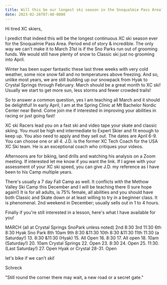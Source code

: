 ```yaml
---
title: Will this be our longest ski season in the Snoqualmie Pass Area? And what's next?
date: 2023-02-26T07:40-0800
---
```

Hi tired XC skiers,

I predict that indeed this will be the longest continuous XC ski season ever for the Snoqualmie Pass Area.  Period end of story & incredible.  The only way we can't make it to March 31st is if the Sno Parks run out of grooming funds. We would still have plenty of snow to Classic ski just no grooming into April. 

 Winter has been super fantastic these last three weeks with very cold weather, some nice snow fall and no temperatures above freezing.  And so, unlike most years, we are still building up our snowpack from Hyak to Crystal Springs through February.  March should be a great month to XC ski! Usually we start to get more sun, less storms and fewer crowded trails! 

So to answer a common question,  yes I am teaching all March and it should be delightful!  In early April, I am at the Spring Clinic at Mt Bachelor Nordic Center near Bend. Come join me if interested in improving your abilities in racing or just going fast!

XC ski Racers lead you on a fast ski and video tape your skate and classic skiing.  You must be high end intermediate to Expert Skier and fit enough to keep up. You also need to apply and they sell out. The dates are April  6-9. You can choose one or all 4.  J.D. is the former XC Tech Coach for the USA XC Ski team.  He is an exceptional coach who critiques your videos.

 Afternoons are for biking, land drills and watching his analysis on a Zoom meeting.  If interested let me know if you want the link. If I agree with your assessment of your XC ski speed, you can give J.D. my reference as I have been to his Camp multiple years.  

There's usually a 7 day Fall Camp as well. It conflicts with the Methow Valley Ski Camp this December and I will be teaching there (I sure hope again!) It is for all adults, is 75% female, all abilities and you should have both Classic and Skate down or at least willing to try in a beginner class. It is phenomenal.  2nd weekend in December; usually sells out in 1 to 4 hours.

Finally if you're still interested in a lesson,  here's what I have available for you!

MARCH (all at Crystal Springs SnoPark unless noted)
2nd  8:30
3rd  11:30
6th  8:30 Hyak Sno Park 
8th  10am 
9th  8:30 &11:30
10th 8:30 &11:30
11th  11:30 (a Saturday!)
13.      8:30 &11:30 (Hyak)
15.    All Open
16.     8:30
17.      All open
18.   10am (Saturday!)
20.    10am Crystal Springs 
22.    Open 
23.      8:30
24.     Open 
25.      11:30. (Last Saturday!)
27.      Open  Hyak or Crystal 
28-31.      Open 


let's bike if we can't ski!

Schreck

"Still round the corner there may wait,
a new road or a secret gate."
